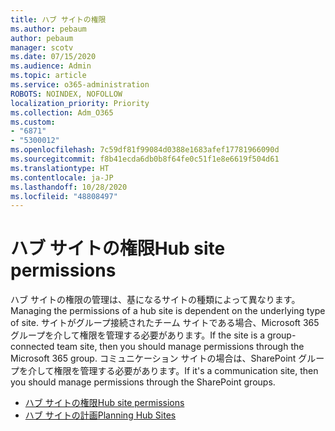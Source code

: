 ```yaml
---
title: ハブ サイトの権限
ms.author: pebaum
author: pebaum
manager: scotv
ms.date: 07/15/2020
ms.audience: Admin
ms.topic: article
ms.service: o365-administration
ROBOTS: NOINDEX, NOFOLLOW
localization_priority: Priority
ms.collection: Adm_O365
ms.custom:
- "6871"
- "5300012"
ms.openlocfilehash: 7c59df81f99084d0388e1683afef17781966090d
ms.sourcegitcommit: f8b41ecda6db0b8f64fe0c51f1e8e6619f504d61
ms.translationtype: HT
ms.contentlocale: ja-JP
ms.lasthandoff: 10/28/2020
ms.locfileid: "48808497"
---
```

# <a name="hub-site-permissions"></a><span data-ttu-id="ad883-102">ハブ サイトの権限</span><span class="sxs-lookup"><span data-stu-id="ad883-102">Hub site permissions</span></span>

<span data-ttu-id="ad883-103">ハブ サイトの権限の管理は、基になるサイトの種類によって異なります。</span><span class="sxs-lookup"><span data-stu-id="ad883-103">Managing the permissions of a hub site is dependent on the underlying type of site.</span></span> <span data-ttu-id="ad883-104">サイトがグループ接続されたチーム サイトである場合、Microsoft 365 グループを介して権限を管理する必要があります。</span><span class="sxs-lookup"><span data-stu-id="ad883-104">If the site is a group-connected team site, then you should manage permissions through the Microsoft 365 group.</span></span> <span data-ttu-id="ad883-105">コミュニケーション サイトの場合は、SharePoint グループを介して権限を管理する必要があります。</span><span class="sxs-lookup"><span data-stu-id="ad883-105">If it's a communication site, then you should manage permissions through the SharePoint groups.</span></span>

- [<span data-ttu-id="ad883-106">ハブ サイトの権限</span><span class="sxs-lookup"><span data-stu-id="ad883-106">Hub site permissions</span></span>](https://docs.microsoft.com/sharepoint/modern-experience-sharing-permissions#hub-site-permissions)  
- [<span data-ttu-id="ad883-107">ハブ サイトの計画</span><span class="sxs-lookup"><span data-stu-id="ad883-107">Planning Hub Sites</span></span>](https://docs.microsoft.com/sharepoint/planning-hub-sites)
